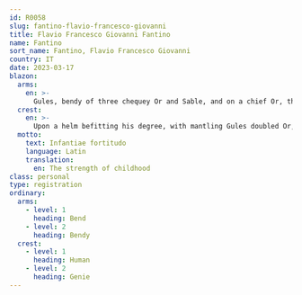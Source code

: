 ```yaml
---
id: R0058
slug: fantino-flavio-francesco-giovanni
title: Flavio Francesco Giovanni Fantino
name: Fantino
sort_name: Fantino, Flavio Francesco Giovanni
country: IT
date: 2023-03-17
blazon:
  arms:
    en: >-
      Gules, bendy of three chequey Or and Sable, and on a chief Or, three pales Gules.
  crest:
    en: >-
      Upon a helm befitting his degree, with mantling Gules doubled Or, and upon a wreath of the liveries, is set for crest in pale a naked upright young genie affronté proper holding a bezant in each hand.
  motto:
    text: Infantiae fortitudo
    language: Latin
    translation:
      en: The strength of childhood
class: personal
type: registration
ordinary:
  arms:
    - level: 1
      heading: Bend
    - level: 2
      heading: Bendy
  crest:
    - level: 1
      heading: Human
    - level: 2
      heading: Genie
---
```

